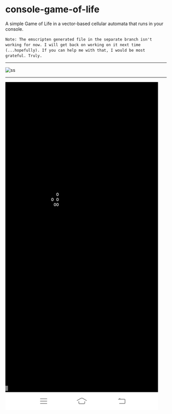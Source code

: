# console-game-of-life
A simple Game of Life in a vector-based cellular automata that runs in your console.

`Note: The emscripten generated file in the separate branch isn't working for now. I will get back on working on it next time (...hopefully). If you can help me with that, I would be most grateful. Truly.`


---


![ss](https://github.com/vonnogadas/console-game-of-life/blob/c6e8756f6dac08c87fdc568ea1f045be95cd73da/Screenrecording_20230303_102252.gif)


---


![ss](https://github.com/vonnogadas/console-game-of-life/blob/54960814982eea8e1382fb66159d272c54418e81/Screenshot_20230303_083714.jpg)

